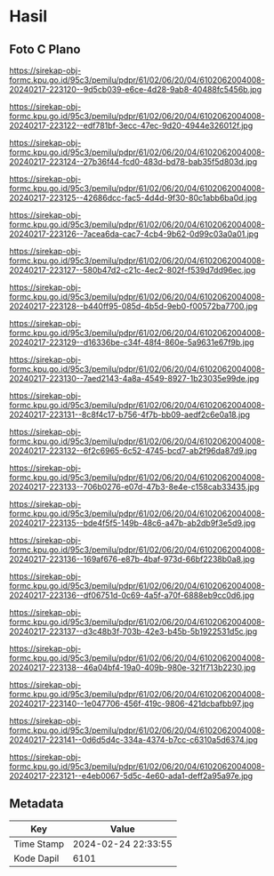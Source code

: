 # Hasil

## Foto C Plano

https://sirekap-obj-formc.kpu.go.id/95c3/pemilu/pdpr/61/02/06/20/04/6102062004008-20240217-223120--9d5cb039-e6ce-4d28-9ab8-40488fc5456b.jpg

https://sirekap-obj-formc.kpu.go.id/95c3/pemilu/pdpr/61/02/06/20/04/6102062004008-20240217-223122--edf781bf-3ecc-47ec-9d20-4944e326012f.jpg

https://sirekap-obj-formc.kpu.go.id/95c3/pemilu/pdpr/61/02/06/20/04/6102062004008-20240217-223124--27b36f44-fcd0-483d-bd78-bab35f5d803d.jpg

https://sirekap-obj-formc.kpu.go.id/95c3/pemilu/pdpr/61/02/06/20/04/6102062004008-20240217-223125--42686dcc-fac5-4d4d-9f30-80c1abb6ba0d.jpg

https://sirekap-obj-formc.kpu.go.id/95c3/pemilu/pdpr/61/02/06/20/04/6102062004008-20240217-223126--7acea6da-cac7-4cb4-9b62-0d99c03a0a01.jpg

https://sirekap-obj-formc.kpu.go.id/95c3/pemilu/pdpr/61/02/06/20/04/6102062004008-20240217-223127--580b47d2-c21c-4ec2-802f-f539d7dd96ec.jpg

https://sirekap-obj-formc.kpu.go.id/95c3/pemilu/pdpr/61/02/06/20/04/6102062004008-20240217-223128--b440ff95-085d-4b5d-9eb0-f00572ba7700.jpg

https://sirekap-obj-formc.kpu.go.id/95c3/pemilu/pdpr/61/02/06/20/04/6102062004008-20240217-223129--d16336be-c34f-48f4-860e-5a9631e67f9b.jpg

https://sirekap-obj-formc.kpu.go.id/95c3/pemilu/pdpr/61/02/06/20/04/6102062004008-20240217-223130--7aed2143-4a8a-4549-8927-1b23035e99de.jpg

https://sirekap-obj-formc.kpu.go.id/95c3/pemilu/pdpr/61/02/06/20/04/6102062004008-20240217-223131--8c8f4c17-b756-4f7b-bb09-aedf2c6e0a18.jpg

https://sirekap-obj-formc.kpu.go.id/95c3/pemilu/pdpr/61/02/06/20/04/6102062004008-20240217-223132--6f2c6965-6c52-4745-bcd7-ab2f96da87d9.jpg

https://sirekap-obj-formc.kpu.go.id/95c3/pemilu/pdpr/61/02/06/20/04/6102062004008-20240217-223133--706b0276-e07d-47b3-8e4e-c158cab33435.jpg

https://sirekap-obj-formc.kpu.go.id/95c3/pemilu/pdpr/61/02/06/20/04/6102062004008-20240217-223135--bde4f5f5-149b-48c6-a47b-ab2db9f3e5d9.jpg

https://sirekap-obj-formc.kpu.go.id/95c3/pemilu/pdpr/61/02/06/20/04/6102062004008-20240217-223136--169af676-e87b-4baf-973d-66bf2238b0a8.jpg

https://sirekap-obj-formc.kpu.go.id/95c3/pemilu/pdpr/61/02/06/20/04/6102062004008-20240217-223136--df06751d-0c69-4a5f-a70f-6888eb9cc0d6.jpg

https://sirekap-obj-formc.kpu.go.id/95c3/pemilu/pdpr/61/02/06/20/04/6102062004008-20240217-223137--d3c48b3f-703b-42e3-b45b-5b1922531d5c.jpg

https://sirekap-obj-formc.kpu.go.id/95c3/pemilu/pdpr/61/02/06/20/04/6102062004008-20240217-223138--46a04bf4-19a0-409b-980e-321f713b2230.jpg

https://sirekap-obj-formc.kpu.go.id/95c3/pemilu/pdpr/61/02/06/20/04/6102062004008-20240217-223140--1e047706-456f-419c-9806-421dcbafbb97.jpg

https://sirekap-obj-formc.kpu.go.id/95c3/pemilu/pdpr/61/02/06/20/04/6102062004008-20240217-223141--0d6d5d4c-334a-4374-b7cc-c6310a5d6374.jpg

https://sirekap-obj-formc.kpu.go.id/95c3/pemilu/pdpr/61/02/06/20/04/6102062004008-20240217-223121--e4eb0067-5d5c-4e60-ada1-deff2a95a97e.jpg


## Metadata

| Key        | Value               |
| ---------- | ------------------- |
| Time Stamp | 2024-02-24 22:33:55 |
| Kode Dapil | 6101                |



